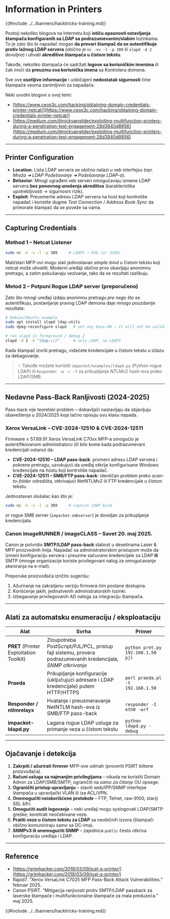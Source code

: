 # Information in Printers

{{#include ../../banners/hacktricks-training.md}}

Postoji nekoliko blogova na Internetu koji **ističu opasnosti ostavljanja štampača konfiguranih sa LDAP sa podrazumevanim/slabim** lozinkama.  \
To je zato što bi napadač mogao **da prevari štampač da se autentifikuje protiv lažnog LDAP servera** (obično je `nc -vv -l -p 389` ili `slapd -d 2` dovoljno) i uhvati **akreditive štampača u čistom tekstu**.

Takođe, nekoliko štampača će sadržati **logove sa korisničkim imenima** ili čak moći da **preuzmu sva korisnička imena** sa Kontrolera domena.

Sve ove **osetljive informacije** i uobičajeni **nedostatak sigurnosti** čine štampače veoma zanimljivim za napadače.

Neki uvodni blogovi o ovoj temi:

- [https://www.ceos3c.com/hacking/obtaining-domain-credentials-printer-netcat/](https://www.ceos3c.com/hacking/obtaining-domain-credentials-printer-netcat/)
- [https://medium.com/@nickvangilder/exploiting-multifunction-printers-during-a-penetration-test-engagement-28d3840d8856](https://medium.com/@nickvangilder/exploiting-multifunction-printers-during-a-penetration-test-engagement-28d3840d8856)

---
## Printer Configuration

- **Location**: Lista LDAP servera se obično nalazi u veb interfejsu (npr. *Mreža ➜ LDAP Podešavanje ➜ Podešavanje LDAP-a*).
- **Behavior**: Mnogi ugrađeni veb serveri omogućavaju izmene LDAP servera **bez ponovnog unošenja akreditiva** (karakteristika upotrebljivosti → sigurnosni rizik).
- **Exploit**: Preusmerite adresu LDAP servera na host koji kontroliše napadač i koristite dugme *Test Connection* / *Address Book Sync* da primorate štampač da se poveže sa vama.

---
## Capturing Credentials

### Method 1 – Netcat Listener
```bash
sudo nc -k -v -l -p 389     # LDAPS → 636 (or 3269)
```
Mali/stari MFP-ovi mogu slati jednostavan *simple-bind* u čistom tekstu koji netcat može uhvatiti. Moderni uređaji obično prvo obavljaju anonimnu pretragu, a zatim pokušavaju vezivanje, tako da se rezultati razlikuju.

### Metod 2 – Potpuni Rogue LDAP server (preporučeno)

Zato što mnogi uređaji izdaju anonimnu pretragu *pre nego što* se autentifikuju, postavljanje pravog LDAP demona daje mnogo pouzdanije rezultate:
```bash
# Debian/Ubuntu example
sudo apt install slapd ldap-utils
sudo dpkg-reconfigure slapd   # set any base-DN – it will not be validated

# run slapd in foreground / debug 2
slapd -d 2 -h "ldap:///"      # only LDAP, no LDAPS
```
Kada štampač izvrši pretragu, videćete kredencijale u čistom tekstu u izlazu za debagovanje.

> 💡  Takođe možete koristiti `impacket/examples/ldapd.py` (Python rogue LDAP) ili `Responder -w -r -f` za prikupljanje NTLMv2 hash-eva preko LDAP/SMB.

---
## Nedavne Pass-Back Ranljivosti (2024-2025)

Pass-back *nije* teoretski problem – dobavljači nastavljaju da objavljuju obaveštenja u 2024/2025 koja tačno opisuju ovu klasu napada.

### Xerox VersaLink – CVE-2024-12510 & CVE-2024-12511

Firmware ≤ 57.69.91 Xerox VersaLink C70xx MFP-a omogućio je autentifikovanom administratoru (ili bilo kome kada podrazumevani kredencijali ostanu) da:

* **CVE-2024-12510 – LDAP pass-back**: promeni adresu LDAP servera i pokrene pretragu, uzrokujući da uređaj otkrije konfigurisane Windows kredencijale na hostu koji kontroliše napadač.
* **CVE-2024-12511 – SMB/FTP pass-back**: identičan problem preko *scan-to-folder* odredišta, otkrivajući NetNTLMv2 ili FTP kredencijale u čistom tekstu.

Jednostavan slušalac kao što je:
```bash
sudo nc -k -v -l -p 389     # capture LDAP bind
```
or rogue SMB server (`impacket-smbserver`) je dovoljan za prikupljanje kredencijala.

### Canon imageRUNNER / imageCLASS – Savet 20. maj 2025.

Canon je potvrdio **SMTP/LDAP pass-back** slabost u desetinama Laser & MFP proizvodnih linija. Napadač sa administratorskim pristupom može da izmeni konfiguraciju servera i preuzme sačuvane kredencijale za LDAP **ili** SMTP (mnoge organizacije koriste privilegovani nalog za omogućavanje skeniranja na e-mail).

Preporuke proizvođača izričito sugerišu:

1. Ažuriranje na zakrpljenu verziju firmvera čim postane dostupna.
2. Korišćenje jakih, jedinstvenih administratorskih lozinki.
3. Izbegavanje privilegovanih AD naloga za integraciju štampača.

---
## Alati za automatsku enumeraciju / eksploataciju

| Alat | Svrha | Primer |
|------|---------|---------|
| **PRET** (Printer Exploitation Toolkit) | Zloupotreba PostScript/PJL/PCL, pristup fajl sistemu, provera podrazumevanih kredencijala, *SNMP otkrivanje* | `python pret.py 192.168.1.50 pjl` |
| **Praeda** | Prikupljanje konfiguracije (uključujući adresare i LDAP kredencijale) putem HTTP/HTTPS | `perl praeda.pl -t 192.168.1.50` |
| **Responder / ntlmrelayx** | Hvatanje i preusmeravanje NetNTLM hash-eva iz SMB/FTP pass-back | `responder -I eth0 -wrf` |
| **impacket-ldapd.py** | Lagana rogue LDAP usluga za primanje veza u čistom tekstu | `python ldapd.py -debug` |

---
## Ojačavanje i detekcija

1. **Zakrpiti / ažurirati firmver** MFP-ove odmah (proveriti PSIRT biltene proizvođača).
2. **Računi usluga sa najmanjim privilegijama** – nikada ne koristiti Domain Admin za LDAP/SMB/SMTP; ograničiti na *samo za čitanje* OU opsege.
3. **Ograničiti pristup upravljanju** – staviti web/IPP/SNMP interfejse štampača u upravljački VLAN ili iza ACL/VPN.
4. **Onemogućiti neiskorišćene protokole** – FTP, Telnet, raw-9100, stariji SSL šifri.
5. **Omogućiti audit logovanje** – neki uređaji mogu syslogovati LDAP/SMTP greške; korelirati neočekivane veze.
6. **Pratiti veze u čistom tekstu za LDAP** sa neobičnih izvora (štampači obično komuniciraju samo sa DC-ima).
7. **SNMPv3 ili onemogućiti SNMP** – zajednica `public` često otkriva konfiguraciju uređaja i LDAP.

---
## Reference

- [https://grimhacker.com/2018/03/09/just-a-printer/](https://grimhacker.com/2018/03/09/just-a-printer/)
- Rapid7. “Xerox VersaLink C7025 MFP Pass-Back Attack Vulnerabilities.” februar 2025.
- Canon PSIRT. “Mitigacija ranjivosti protiv SMTP/LDAP passback za laserske štampače i multifunkcionalne štampače za mala preduzeća.” maj 2025.

{{#include ../../banners/hacktricks-training.md}}
